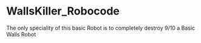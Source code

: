 # WallsKiller_Robocode
The only speciality of this basic Robot is to completely destroy 9/10 a Basic Walls Robot
